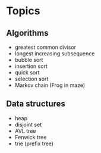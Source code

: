 # Topics

## Algorithms
- greatest common divisor
- longest increasing subsequence
- bubble sort
- insertion sort
- quick sort
- selection sort
- Markov chain (Frog in maze)

## Data structures
- heap
- disjoint set
- AVL tree
- Fenwick tree
- trie (prefix tree)
